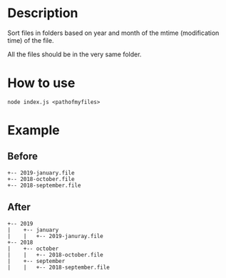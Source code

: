 # Description

Sort files in folders based on year and month of the mtime (modification time) of the file.

All the files should be in the very same folder.

# How to use

```shell
node index.js <pathofmyfiles>
```

# Example

## Before

```
+-- 2019-january.file  
+-- 2018-october.file  
+-- 2018-september.file
```

## After

```
+-- 2019  
|    +-- january  
|    |   +-- 2019-januray.file  
+-- 2018  
|    +-- october  
|    |   +-- 2018-october.file  
|    +-- september  
|    |   +-- 2018-september.file
```  
